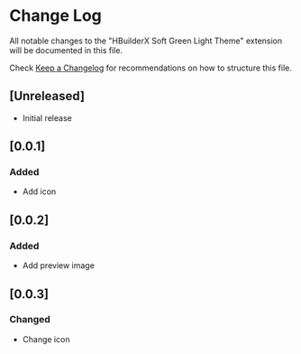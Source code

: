 # Change Log

All notable changes to the "HBuilderX Soft Green Light Theme" extension will be documented in this file.

Check [Keep a Changelog](http://keepachangelog.com/) for recommendations on how to structure this file.

## [Unreleased]

- Initial release

## [0.0.1]
### Added
- Add icon

## [0.0.2]
### Added
- Add preview image

## [0.0.3]
### Changed
- Change icon